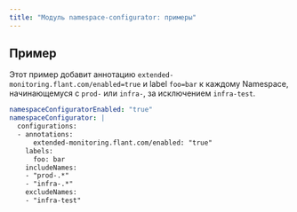 ```yaml
---
title: "Модуль namespace-configurator: примеры"
---
```


## Пример

Этот пример добавит аннотацию `extended-monitoring.flant.com/enabled=true` и label `foo=bar` к каждому Namespace, начинающемуся с `prod-` или `infra-`, за исключением `infra-test`.

```yaml
namespaceConfiguratorEnabled: "true"
namespaceConfigurator: |
  configurations:
  - annotations:
      extended-monitoring.flant.com/enabled: "true"
    labels:
      foo: bar
    includeNames:
    - "prod-.*"
    - "infra-.*"
    excludeNames:
    - "infra-test"
```
